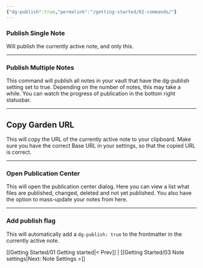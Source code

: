 ```yaml
---
{"dg-publish":true,"permalink":"/getting-started/02-commands/"}
---
```



### Publish Single Note
Will publish the currently active note, and only this.

--- 

### Publish Multiple Notes
This command will publish all notes in your vault that have the dg-publish setting set to true. Depending on the number of notes, this may take a while. You can watch the progress of publication in the bottom right statusbar. 

---

## Copy Garden URL 
This will copy the URL of the currently active note to your clipboard.
Make sure you have the correct Base URL in your settings, so that the copied URL is correct.

---

### Open Publication Center
This will open the publication center dialog. Here you can view a list what files are published, changed, deleted and not yet published. You also have the option to mass-update your notes from here. 

---

### Add publish flag
This will automatically add a `dg-publish: true` to the frontmatter in the currently active note. 


 [[Getting Started/01 Getting started\|< Prev]] | [[Getting Started/03 Note settings\|Next: Note Settings >]]